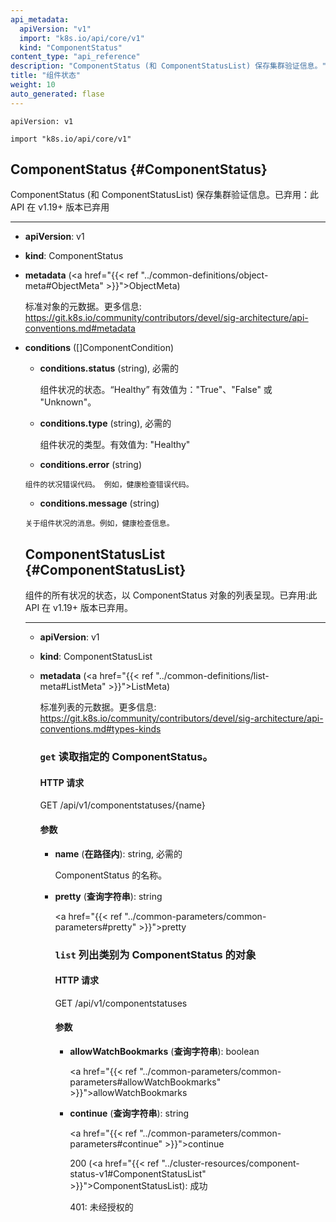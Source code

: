 ```yaml
---
api_metadata:
  apiVersion: "v1"
  import: "k8s.io/api/core/v1"
  kind: "ComponentStatus"
content_type: "api_reference"
description: "ComponentStatus (和 ComponentStatusList) 保存集群验证信息。"
title: "组件状态"
weight: 10
auto_generated: flase
---
```



`apiVersion: v1`

`import "k8s.io/api/core/v1"`


## ComponentStatus {#ComponentStatus}

<!--
ComponentStatus (and ComponentStatusList) holds the cluster validation info. Deprecated: This API is deprecated in v1.19+
-->
ComponentStatus (和 ComponentStatusList) 保存集群验证信息。已弃用：此 API 在 v1.19+ 版本已弃用
<hr>

- **apiVersion**: v1


- **kind**: ComponentStatus


- **metadata** (<a href="{{< ref "../common-definitions/object-meta#ObjectMeta" >}}">ObjectMeta</a>)
  <!--
  Standard object's metadata. More info: https://git.k8s.io/community/contributors/devel/sig-architecture/api-conventions.md#metadata
  -->
  标准对象的元数据。更多信息: https://git.k8s.io/community/contributors/devel/sig-architecture/api-conventions.md#metadata
- **conditions** ([]ComponentCondition)
  <!--  
  *Patch strategy: merge on key `type`*

  List of component conditions observed

 <a name="ComponentCondition"></a>
  *Information about the condition of a component.*
  -->
  **补丁策略：基于 `type` 健合并**
 
  观察到的组件状况列表

 <a name="ComponentCondition"></a>
  **有关组件状况的信息。**
  <!--
  - **conditions.status** (string), required

    Status of the condition for a component. Valid values for "Healthy": "True", "False", or "Unknown".
  -->
  - **conditions.status** (string), 必需的
    
    组件状况的状态。“Healthy” 有效值为："True"、"False" 或 "Unknown"。
  <!--
  - **conditions.type** (string), required

    Type of condition for a component. Valid value: "Healthy"
  -->
  - **conditions.type** (string), 必需的

    组件状况的类型。有效值为: "Healthy"
  - **conditions.error** (string)
  <!--
    Condition error code for a component. For example, a health check error code.
  -->

    组件的状况错误代码。 例如，健康检查错误代码。

  - **conditions.message** (string)
  <!--
    Message about the condition for a component. For example, information about a health check.
  -->
    关于组件状况的消息。例如，健康检查信息。

## ComponentStatusList {#ComponentStatusList}
  <!--
Status of all the conditions for the component as a list of ComponentStatus objects. Deprecated: This API is deprecated in v1.19+
  -->
组件的所有状况的状态，以 ComponentStatus 对象的列表呈现。已弃用:此 API 在 v1.19+ 版本已弃用。
<hr>

- **apiVersion**: v1

- **kind**: ComponentStatusList

- **metadata** (<a href="{{< ref "../common-definitions/list-meta#ListMeta" >}}">ListMeta</a>)
  <!--
  Standard list metadata. More info: https://git.k8s.io/community/contributors/devel/sig-architecture/api-conventions.md#types-kinds
  -->
  标准列表的元数据。更多信息: https://git.k8s.io/community/contributors/devel/sig-architecture/api-conventions.md#types-kinds
  <!--
- **items** ([]<a href="{{< ref "../cluster-resources/component-status-v1#ComponentStatus" >}}">ComponentStatus</a>), required

  List of ComponentStatus objects.
  -->
- **items** ([]<a href="{{< ref "../cluster-resources/component-status-v1#ComponentStatus" >}}">ComponentStatus</a>), 必需的

  ComponentStatus 对象列表。

## Operations {#Operations}

  <!--
### `get` read the specified ComponentStatus

#### HTTP Request

GET /api/v1/componentstatuses/{name}

#### Parameters
  -->
### `get` 读取指定的 ComponentStatus。

#### HTTP 请求

GET /api/v1/componentstatuses/{name}

#### 参数

  <!--
- **name** (*in path*): string, required

  name of the ComponentStatus


- **pretty** (*in query*): string

  <a href="{{< ref "../common-parameters/common-parameters#pretty" >}}">pretty</a>

  -->

- **name** (**在路径内**): string, 必需的

  ComponentStatus 的名称。


- **pretty** (**查询字符串**): string

  <a href="{{< ref "../common-parameters/common-parameters#pretty" >}}">pretty</a>

  <!--
#### Response


200 (<a href="{{< ref "../cluster-resources/component-status-v1#ComponentStatus" >}}">ComponentStatus</a>): OK

401: Unauthorized
  -->
#### 响应


200 (<a href="{{< ref "../cluster-resources/component-status-v1#ComponentStatus" >}}">ComponentStatus</a>): 成功

401: 未经授权的
  <!--
### `list` list objects of kind ComponentStatus

#### HTTP Request

GET /api/v1/componentstatuses
  -->
### `list` 列出类别为 ComponentStatus 的对象

#### HTTP 请求	

GET /api/v1/componentstatuses
  <!--
#### Parameters

  -->
#### 参数
  <!--
- **allowWatchBookmarks** (*in query*): boolean

  <a href="{{< ref "../common-parameters/common-parameters#allowWatchBookmarks" >}}">allowWatchBookmarks</a>


- **continue** (*in query*): string

  <a href="{{< ref "../common-parameters/common-parameters#continue" >}}">continue</a>
  -->
- **allowWatchBookmarks** (**查询字符串**): boolean

  <a href="{{< ref "../common-parameters/common-parameters#allowWatchBookmarks" >}}">allowWatchBookmarks</a>


- **continue** (**查询字符串**): string

  <a href="{{< ref "../common-parameters/common-parameters#continue" >}}">continue</a>

  <!--
- **fieldSelector** (*in query*): string

  <a href="{{< ref "../common-parameters/common-parameters#fieldSelector" >}}">fieldSelector</a>


- **labelSelector** (*in query*): string

  <a href="{{< ref "../common-parameters/common-parameters#labelSelector" >}}">labelSelector</a>

  -->
- **fieldSelector** (**查询字符串**): string

  <a href="{{< ref "../common-parameters/common-parameters#fieldSelector" >}}">fieldSelector</a>


- **labelSelector** (**查询字符串**): string

  <a href="{{< ref "../common-parameters/common-parameters#labelSelector" >}}">labelSelector</a>

  <!--
- **limit** (*in query*): integer

  <a href="{{< ref "../common-parameters/common-parameters#limit" >}}">limit</a>


- **pretty** (*in query*): string

  <a href="{{< ref "../common-parameters/common-parameters#pretty" >}}">pretty</a>

  -->
- **limit** (**查询字符串**): integer

  <a href="{{< ref "../common-parameters/common-parameters#limit" >}}">limit</a>


- **pretty** (**查询字符串**): string

  <a href="{{< ref "../common-parameters/common-parameters#pretty" >}}">pretty</a>

  <!--
- **resourceVersion** (*in query*): string

  <a href="{{< ref "../common-parameters/common-parameters#resourceVersion" >}}">resourceVersion</a>


- **resourceVersionMatch** (*in query*): string

  <a href="{{< ref "../common-parameters/common-parameters#resourceVersionMatch" >}}">resourceVersionMatch</a>

  -->
- **resourceVersion** (**查询字符串**): string

  <a href="{{< ref "../common-parameters/common-parameters#resourceVersion" >}}">resourceVersion</a>


- **resourceVersionMatch** (**查询字符串**): string

  <a href="{{< ref "../common-parameters/common-parameters#resourceVersionMatch" >}}">resourceVersionMatch</a>

  <!--
- **timeoutSeconds** (*in query*): integer

  <a href="{{< ref "../common-parameters/common-parameters#timeoutSeconds" >}}">timeoutSeconds</a>


- **watch** (*in query*): boolean

  <a href="{{< ref "../common-parameters/common-parameters#watch" >}}">watch</a>
  -->

- **timeoutSeconds** (**查询字符串**): integer

  <a href="{{< ref "../common-parameters/common-parameters#timeoutSeconds" >}}">timeoutSeconds</a>


- **watch** (**查询字符串**): boolean

  <a href="{{< ref "../common-parameters/common-parameters#watch" >}}">watch</a>

  <!--
#### Response
  -->
#### 参数
  <!--
200 (<a href="{{< ref "../cluster-resources/component-status-v1#ComponentStatusList" >}}">ComponentStatusList</a>): OK

401: Unauthorized
  -->
200 (<a href="{{< ref "../cluster-resources/component-status-v1#ComponentStatusList" >}}">ComponentStatusList</a>): 成功

401: 未经授权的

